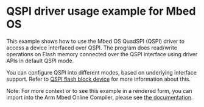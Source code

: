 # QSPI driver usage example for Mbed OS

This example shows how to use the Mbed OS QuadSPI (QSPI) driver to access a device interfaced over QSPI. The program does read/write operations on Flash memory connected over the QSPI interface using driver APIs in default QSPI mode.

You can configure QSPI into different modes, based on underlying interface support. Refer to [QSPI flash block device](https://github.com/ARMmbed/qspif-blockdevice) for more information about this.

Note: For more context or to see this example in a rendered form, you can import into the Arm Mbed Online Compiler, please see [the documentation](https://os.mbed.com/docs/mbed-os/latest/apis/quadspi-qspi.html).
